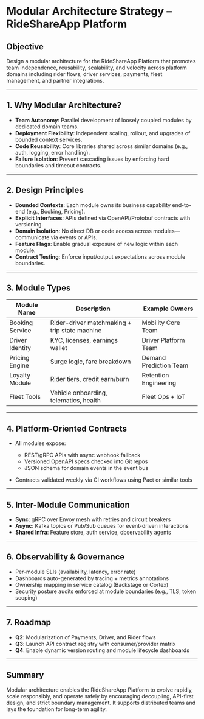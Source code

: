 # Modular Architecture Strategy – RideShareApp Platform

## Objective
Design a modular architecture for the RideShareApp Platform that promotes team independence, reusability, scalability, and velocity across platform domains including rider flows, driver services, payments, fleet management, and partner integrations.

---

## 1. Why Modular Architecture?
- **Team Autonomy**: Parallel development of loosely coupled modules by dedicated domain teams.
- **Deployment Flexibility**: Independent scaling, rollout, and upgrades of bounded context services.
- **Code Reusability**: Core libraries shared across similar domains (e.g., auth, logging, error handling).
- **Failure Isolation**: Prevent cascading issues by enforcing hard boundaries and timeout contracts.

---

## 2. Design Principles
- **Bounded Contexts**: Each module owns its business capability end-to-end (e.g., Booking, Pricing).
- **Explicit Interfaces**: APIs defined via OpenAPI/Protobuf contracts with versioning.
- **Domain Isolation**: No direct DB or code access across modules—communicate via events or APIs.
- **Feature Flags**: Enable gradual exposure of new logic within each module.
- **Contract Testing**: Enforce input/output expectations across module boundaries.

---

## 3. Module Types
| Module Name      | Description                                        | Example Owners          |
|------------------|----------------------------------------------------|--------------------------|
| Booking Service  | Rider-driver matchmaking + trip state machine      | Mobility Core Team       |
| Driver Identity  | KYC, licenses, earnings wallet                     | Driver Platform Team     |
| Pricing Engine   | Surge logic, fare breakdown                       | Demand Prediction Team   |
| Loyalty Module   | Rider tiers, credit earn/burn                     | Retention Engineering    |
| Fleet Tools      | Vehicle onboarding, telematics, health             | Fleet Ops + IoT          |

---

## 4. Platform-Oriented Contracts
- All modules expose:
  - REST/gRPC APIs with async webhook fallback
  - Versioned OpenAPI specs checked into Git repos
  - JSON schema for domain events in the event bus

- Contracts validated weekly via CI workflows using Pact or similar tools

---

## 5. Inter-Module Communication
- **Sync**: gRPC over Envoy mesh with retries and circuit breakers
- **Async**: Kafka topics or Pub/Sub queues for event-driven interactions
- **Shared Infra**: Feature store, auth service, observability agents

---

## 6. Observability & Governance
- Per-module SLIs (availability, latency, error rate)
- Dashboards auto-generated by tracing + metrics annotations
- Ownership mapping in service catalog (Backstage or Cortex)
- Security posture audits enforced at module boundaries (e.g., TLS, token scoping)

---

## 7. Roadmap
- **Q2**: Modularization of Payments, Driver, and Rider flows
- **Q3**: Launch API contract registry with consumer/provider matrix
- **Q4**: Enable dynamic version routing and module lifecycle dashboards

---

## Summary
Modular architecture enables the RideShareApp Platform to evolve rapidly, scale responsibly, and operate safely by encouraging decoupling, API-first design, and strict boundary management. It supports distributed teams and lays the foundation for long-term agility.